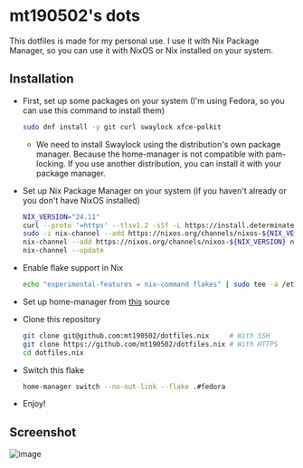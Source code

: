 # mt190502's dots

This dotfiles is made for my personal use. I use it with Nix Package Manager, so you can use it with NixOS or Nix installed on your system.

## Installation

- First, set up some packages on your system (I'm using Fedora, so you can use this command to install them)

    ```sh
    sudo dnf install -y git curl swaylock xfce-polkit
    ```

  - We need to install Swaylock using the distribution's own package manager. Because the home-manager is not compatible with pam-locking. If you use another distribution, you can install it with your package manager.

- Set up Nix Package Manager on your system (if you haven't already or you don't have NixOS installed)

    ```sh
    NIX_VERSION="24.11"
    curl --proto '=https' --tlsv1.2 -sSf -L https://install.determinate.systems/nix | sh -s -- install
    sudo -i nix-channel --add https://nixos.org/channels/nixos-${NIX_VERSION} nixpkgs
    nix-channel --add https://nixos.org/channels/nixos-${NIX_VERSION} nixpkgs
    nix-channel --update
    ```

- Enable flake support in Nix

    ```sh
    echo "experimental-features = nix-command flakes" | sudo tee -a /etc/nix/nix.conf
    ```

- Set up home-manager from [this](https://nix-community.github.io/home-manager/index.xhtml#ch-installation) source

- Clone this repository

    ```sh
    git clone git@github.com:mt190502/dotfiles.nix     # With SSH
    git clone https://github.com/mt190502/dotfiles.nix # With HTTPS
    cd dotfiles.nix
    ```

- Switch this flake

    ```sh
    home-manager switch --no-out-link --flake .#fedora
    ```

- Enjoy!

## Screenshot

![image](https://github.com/user-attachments/assets/07a3f209-b253-475a-a681-2f6c03eaa512)
